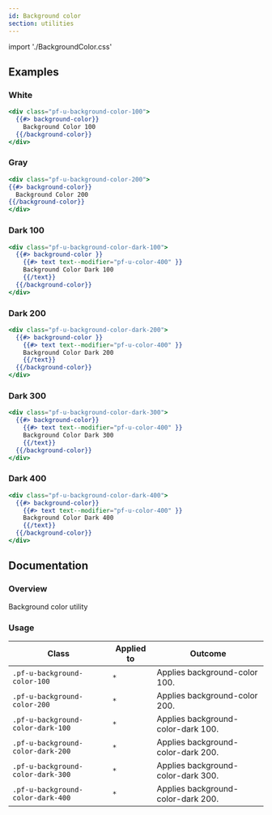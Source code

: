 ```yaml
---
id: Background color
section: utilities
---
```


import './BackgroundColor.css'

## Examples

### White

```hbs
<div class="pf-u-background-color-100">
  {{#> background-color}}
    Background Color 100
  {{/background-color}}
</div>
```

### Gray

```hbs
<div class="pf-u-background-color-200">
{{#> background-color}}
  Background Color 200
{{/background-color}}
</div>
```

### Dark 100

```hbs
<div class="pf-u-background-color-dark-100">
  {{#> background-color }}
    {{#> text text--modifier="pf-u-color-400" }}
    Background Color Dark 100
    {{/text}}
  {{/background-color}}
</div>
```

### Dark 200

```hbs
<div class="pf-u-background-color-dark-200">
  {{#> background-color }}
    {{#> text text--modifier="pf-u-color-400" }}
    Background Color Dark 200
    {{/text}}
  {{/background-color}}
</div>
```

### Dark 300

```hbs
<div class="pf-u-background-color-dark-300">
  {{#> background-color}}
    {{#> text text--modifier="pf-u-color-400" }}
    Background Color Dark 300
    {{/text}}
  {{/background-color}}
</div>
```

### Dark 400

```hbs
<div class="pf-u-background-color-dark-400">
  {{#> background-color}}
    {{#> text text--modifier="pf-u-color-400" }}
    Background Color Dark 400
    {{/text}}
  {{/background-color}}
</div>
```

## Documentation

### Overview

Background color utility

### Usage

| Class                             | Applied to | Outcome                            |
| --------------------------------- | ---------- | ---------------------------------- |
| `.pf-u-background-color-100`      | `*`        | Applies background-color 100.      |
| `.pf-u-background-color-200`      | `*`        | Applies background-color 200.      |
| `.pf-u-background-color-dark-100` | `*`        | Applies background-color-dark 100. |
| `.pf-u-background-color-dark-200` | `*`        | Applies background-color-dark 200. |
| `.pf-u-background-color-dark-300` | `*`        | Applies background-color-dark 300. |
| `.pf-u-background-color-dark-400` | `*`        | Applies background-color-dark 200. |
